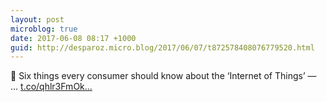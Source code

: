 ```yaml
---
layout: post
microblog: true
date: 2017-06-08 08:17 +1000
guid: http://desparoz.micro.blog/2017/06/07/t872578408076779520.html
---
```

🔗 Six things every consumer should know about the ‘Internet of Things’ — ... [t.co/qhlr3FmOk...](https://t.co/qhlr3FmOkY)
